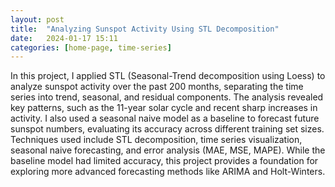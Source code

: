 ```yaml
---
layout: post
title:  "Analyzing Sunspot Activity Using STL Decomposition"
date:   2024-01-17 15:11
categories: [home-page, time-series]
---
```


In this project, I applied STL (Seasonal-Trend decomposition using Loess) to analyze sunspot activity over the past 200 months, separating the time series into trend, seasonal, and residual components. The analysis revealed key patterns, such as the 11-year solar cycle and recent sharp increases in activity. I also used a seasonal naive model as a baseline to forecast future sunspot numbers, evaluating its accuracy across different training set sizes. Techniques used include STL decomposition, time series visualization, seasonal naive forecasting, and error analysis (MAE, MSE, MAPE). While the baseline model had limited accuracy, this project provides a foundation for exploring more advanced forecasting methods like ARIMA and Holt-Winters.

